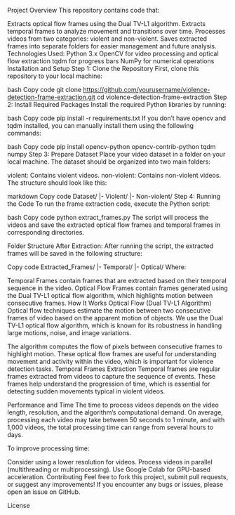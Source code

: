 Project Overview
This repository contains code that:

Extracts optical flow frames using the Dual TV-L1 algorithm.
Extracts temporal frames to analyze movement and transitions over time.
Processes videos from two categories: violent and non-violent.
Saves extracted frames into separate folders for easier management and future analysis.
Technologies Used:
Python 3.x
OpenCV for video processing and optical flow extraction
tqdm for progress bars
NumPy for numerical operations
Installation and Setup
Step 1: Clone the Repository
First, clone this repository to your local machine:

bash
Copy code
git clone https://github.com/yourusername/violence-detection-frame-extraction.git
cd violence-detection-frame-extraction
Step 2: Install Required Packages
Install the required Python libraries by running:

bash
Copy code
pip install -r requirements.txt
If you don’t have opencv and tqdm installed, you can manually install them using the following commands:

bash
Copy code
pip install opencv-python opencv-contrib-python tqdm numpy
Step 3: Prepare Dataset
Place your video dataset in a folder on your local machine. The dataset should be organized into two main folders:

violent: Contains violent videos.
non-violent: Contains non-violent videos.
The structure should look like this:

markdown
Copy code
Dataset/
    |- Violent/
    |- Non-violent/
Step 4: Running the Code
To run the frame extraction code, execute the Python script:

bash
Copy code
python extract_frames.py
The script will process the videos and save the extracted optical flow frames and temporal frames in corresponding directories.

Folder Structure After Extraction:
After running the script, the extracted frames will be saved in the following structure:

Copy code
Extracted_Frames/
    |- Temporal/
    |- Optical/
Where:

Temporal Frames contain frames that are extracted based on their temporal sequence in the video.
Optical Flow Frames contain frames generated using the Dual TV-L1 optical flow algorithm, which highlights motion between consecutive frames.
How It Works
Optical Flow (Dual TV-L1 Algorithm)
Optical flow techniques estimate the motion between two consecutive frames of video based on the apparent motion of objects. We use the Dual TV-L1 optical flow algorithm, which is known for its robustness in handling large motions, noise, and image variations.

The algorithm computes the flow of pixels between consecutive frames to highlight motion.
These optical flow frames are useful for understanding movement and activity within the video, which is important for violence detection tasks.
Temporal Frames Extraction
Temporal frames are regular frames extracted from videos to capture the sequence of events. These frames help understand the progression of time, which is essential for detecting sudden movements typical in violent videos.

Performance and Time
The time to process videos depends on the video length, resolution, and the algorithm’s computational demand. On average, processing each video may take between 50 seconds to 1 minute, and with 1,000 videos, the total processing time can range from several hours to days.

To improve processing time:

Consider using a lower resolution for videos.
Process videos in parallel (multithreading or multiprocessing).
Use Google Colab for GPU-based acceleration.
Contributing
Feel free to fork this project, submit pull requests, or suggest any improvements! If you encounter any bugs or issues, please open an issue on GitHub.

License
